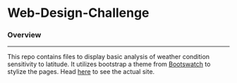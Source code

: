 # Web-Design-Challenge

### Overview
<hr>

This repo contains files to display basic analysis of weather condition sensitivity to latitude. It utilizes bootstrap a theme from [Bootswatch](https://bootswatch.com/lux/) to stylize the pages. Head [here](jpicca.github.io) to see the actual site. 
